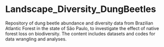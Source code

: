# Landscape_Diversity_DungBeetles
 Repository of dung beetle abundance and diversity data from Brazilian Atlantic Forest in the state of São Paulo, to investigate the effect of native forest loss on biodiversity. The content includes datasets and codes for data wrangling and analyses.

